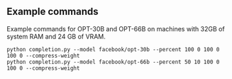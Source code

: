 ## Example commands

Example commands for OPT-30B and OPT-66B on machines with 32GB of system RAM and 24 GB of VRAM.
```
python completion.py --model facebook/opt-30b --percent 100 0 100 0 100 0 --compress-weight
python completion.py --model facebook/opt-66b --percent 50 10 100 0 100 0 --compress-weight
```
